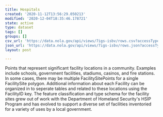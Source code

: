 ```yaml
---
title: Hospitals
created: '2020-11-12T13:56:29.050213'
modified: '2020-12-04T18:35:46.178721'
state: active
type: dataset
tags: []
groups: []
csv_url: 'https://data.nola.gov/api/views/7igs-isbv/rows.csv?accessType=DOWNLOAD'
json_url: 'https://data.nola.gov/api/views/7igs-isbv/rows.json?accessType=DOWNLOAD'
layout: post

---
```

Points that represent significant facility locations in a community. Examples include schools, government facilities, stadiums, casinos, and fire stations. In some cases, there may be multiple FacilitySitePoints for a single FacilitySite polygon. Additional information about each Facility can be organized in to seperate tables and related to these locations using the FacilityID key. The feature classification and type schema for the facility sites grew out of work with the Department of Homeland Security's HSIP Program and has evolved to support a diverse set of facilities inventoried for a variety of uses by a local government.
